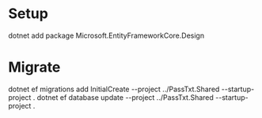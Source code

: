 # Setup
dotnet add package Microsoft.EntityFrameworkCore.Design

# Migrate
dotnet ef migrations add InitialCreate --project ../PassTxt.Shared --startup-project .
dotnet ef database update --project ../PassTxt.Shared --startup-project .



